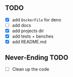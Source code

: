 ## TODO

- [x] add `DockerFile` for deno
- [ ] add docs
- [x] add projects dir
- [x] add tests + benches
- [x] add README.md

## Never-Ending TODO

- [ ] Clean up the code
